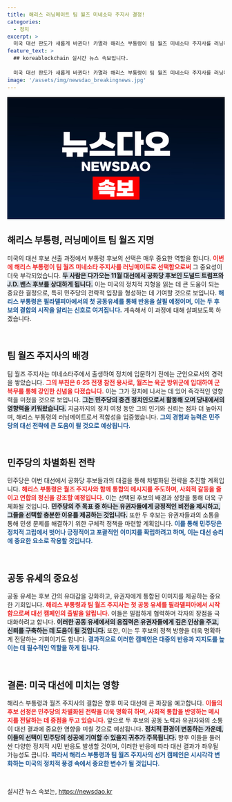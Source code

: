 ```yaml
---
title: 해리스 러닝메이트 팀 월즈 미네소타 주지사 결정!
categories:
  - 정치
excerpt: >
  미국 대선 판도가 새롭게 바뀐다! 카멀라 해리스 부통령이 팀 월즈 미네소타 주지사를 러닝메이트로 지명하며, 민주당과 공화당의 격돌이 본격화됐다. 이제 11월 대선이 기다리고 있다!
feature_text: >
  ## koreablockchain 실시간 뉴스 속보입니다.

  미국 대선 판도가 새롭게 바뀐다! 카멀라 해리스 부통령이 팀 월즈 미네소타 주지사를 러닝메이트로 지명하며, 민주당과 공화당의 격돌이 본격화됐다. 이제 11월 대선이 기다리고 있다!
image: '/assets/img/newsdao_breakingnews.jpg'
---
```


<p><img src="/assets/img/newsdao_breakingnews.jpg" alt="koreablockchain 속보" /></p>

<h2 data-ke-size="size26">해리스 부통령, 러닝메이트 팀 월즈 지명</h2>

<p data-ke-size="size16">미국의 대선 후보 선출 과정에서 부통령 후보의 선택은 매우 중요한 역할을 합니다. <b><span style="color: #ee2323;">이번에 해리스 부통령이 팀 월즈 미네소타 주지사를 러닝메이트로 선택함으로써</span></b> 그 중요성이 더욱 부각되었습니다. <b><span style="background-color: #21538527;">두 사람은 다가오는 11월 대선에서 공화당 후보인 도널드 트럼프와 J.D. 밴스 후보를 상대하게 됩니다.</span></b> 이는 미국의 정치적 지형을 읽는 데 큰 도움이 되는 중요한 결정으로, 특히 민주당의 전략적 입장을 형성하는 데 기여할 것으로 보입니다. <b><span style="color: #1a5490;">해리스 부통령은 필라델피아에서의 첫 공동유세를 통해 반응을 살필 예정이며, 이는 두 후보의 결합의 시작을 알리는 신호로 여겨집니다.</span></b> 계속해서 이 과정에 대해 살펴보도록 하겠습니다.</p>

<p data-ke-size="size16">&nbsp;</p>

<h2 data-ke-size="size26">팀 월즈 주지사의 배경</h2>

<p data-ke-size="size16">팀 월즈 주지사는 미네소타주에서 출생하여 정치에 입문하기 전에는 군인으로서의 경력을 쌓았습니다. <b><span style="color: #ee2323;">그의 부친은 6·25 전쟁 참전 용사로, 월즈는 육군 방위군에 입대하여 군 복무를 통해 강인한 신념을 다졌습니다.</span></b> 이는 그가 정치에 나서는 데 있어 즉각적인 영향력을 미쳤을 것으로 보입니다. <b><span style="background-color: #21538527;">그는 민주당의 중견 정치인으로서 활동해 오며 당내에서의 영향력을 키워왔습니다.</span></b> 지금까지의 정치 여정 동안 그의 인기와 신뢰는 점차 더 높아지며, 해리스 부통령의 러닝메이트로서 적합성을 입증했습니다. <b><span style="color: #1a5490;">그의 경험과 능력은 민주당의 대선 전략에 큰 도움이 될 것으로 예상됩니다.</span></b></p>

<p data-ke-size="size16">&nbsp;</p>

<h2 data-ke-size="size26">민주당의 차별화된 전략</h2>

<p data-ke-size="size16">민주당은 이번 대선에서 공화당 후보들과의 대결을 통해 차별화된 전략을 추진할 계획입니다. <b><span style="color: #ee2323;">해리스 부통령은 월즈 주지사와 함께 통합의 메시지를 주도하며, 사회적 갈등을 줄이고 연합의 정신을 강조할 예정입니다.</span></b> 이는 선택된 후보의 배경과 성향을 통해 더욱 구체화될 것입니다. <b><span style="background-color: #21538527;">민주당의 주 목표 중 하나는 유권자들에게 긍정적인 비전을 제시하고, 그들을 선택할 충분한 이유를 제공하는 것입니다.</span></b> 또한 두 후보는 유권자들과의 소통을 통해 민생 문제를 해결하기 위한 구체적 정책을 마련할 계획입니다. <b><span style="color: #1a5490;">이를 통해 민주당은 정치적 고립에서 벗어나 긍정적이고 포괄적인 이미지를 확립하려고 하며, 이는 대선 승리에 중요한 요소로 작용할 것입니다.</span></b></p>

<p data-ke-size="size16">&nbsp;</p>

<h2 data-ke-size="size26">공동 유세의 중요성</h2>

<p data-ke-size="size16">공동 유세는 후보 간의 유대감을 강화하고, 유권자에게 통합된 이미지를 제공하는 중요한 기회입니다. <b><span style="color: #ee2323;">해리스 부통령과 팀 월즈 주지사는 첫 공동 유세를 필라델피아에서 시작함으로써 대선 캠페인의 출발을 알립니다.</span></b> 이들은 밀접하게 협력하며 각자의 장점을 극대화하려고 합니다. <b><span style="background-color: #21538527;">이러한 공동 유세에서의 응집력은 유권자들에게 깊은 인상을 주고, 신뢰를 구축하는 데 도움이 될 것입니다.</span></b> 또한, 이는 두 후보의 정책 방향을 더욱 명확하게 전달하는 기회이기도 합니다. <b><span style="color: #1a5490;">결과적으로 이러한 캠페인은 대중의 반응과 지지도를 높이는 데 필수적인 역할을 하게 됩니다.</span></b></p>

<p data-ke-size="size16">&nbsp;</p>

<h2 data-ke-size="size26">결론: 미국 대선에 미치는 영향</h2>

<p data-ke-size="size16">해리스 부통령과 월즈 주지사의 결합은 향후 미국 대선에 큰 파장을 예고합니다. <b><span style="color: #ee2323;">이들의 후보 선정은 민주당의 차별화된 전략을 더욱 명확히 하며, 사회적 통합을 반영하는 메시지를 전달하는 데 중점을 두고 있습니다.</span></b> 앞으로 두 후보의 공동 노력과 유권자와의 소통이 대선 결과에 중요한 영향을 미칠 것으로 예상됩니다. <b><span style="background-color: #21538527;">정치적 환경이 변동하는 가운데, 이들의 선택이 민주당의 성공에 기여할 수 있을지 귀추가 주목됩니다.</span></b> 향후 이들을 둘러싼 다양한 정치적 시민 반응도 발생할 것이며, 이러한 반응에 따라 대선 결과가 좌우될 가능성도 큽니다. <b><span style="color: #1a5490;">따라서 해리스 부통령과 팀 월즈 주지사의 선거 캠페인은 시시각각 변화하는 미국의 정치적 풍경 속에서 중요한 변수가 될 것입니다.</span></b></p>

<p data-ke-size="size16">&nbsp;</p>
실시간 뉴스 속보는, <a href="https://newsdao.kr" rel="dofollow">https://newsdao.kr</a>


